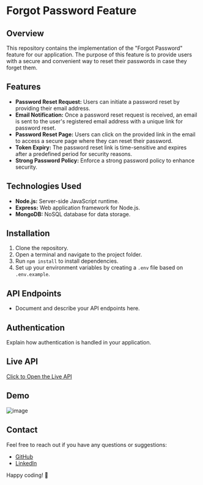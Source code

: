 # Forgot Password Feature

## Overview

This repository contains the implementation of the "Forgot Password" feature for our application. The purpose of this feature is to provide users with a secure and convenient way to reset their passwords in case they forget them.

## Features

- **Password Reset Request:** Users can initiate a password reset by providing their email address.
- **Email Notification:** Once a password reset request is received, an email is sent to the user's registered email address with a unique link for password reset.
- **Password Reset Page:** Users can click on the provided link in the email to access a secure page where they can reset their password.
- **Token Expiry:** The password reset link is time-sensitive and expires after a predefined period for security reasons.
- **Strong Password Policy:** Enforce a strong password policy to enhance security.


## Technologies Used

- **Node.js:** Server-side JavaScript runtime.
- **Express:** Web application framework for Node.js.
- **MongoDB:** NoSQL database for data storage.

## Installation

1. Clone the repository.
2. Open a terminal and navigate to the project folder.
3. Run `npm install` to install dependencies.
4. Set up your environment variables by creating a `.env` file based on `.env.example`.

## API Endpoints

- Document and describe your API endpoints here.

## Authentication

Explain how authentication is handled in your application.

## Live API

[Click to Open the Live API](https://forgotpasswoed.onrender.com)

## Demo
![image](https://github.com/Suryaprakash-G26/Forgotpassword_Backend/assets/141228691/d72aa86b-d506-4ada-8da9-444a2a696a46)


## Contact

Feel free to reach out if you have any questions or suggestions:

- [GitHub](https://github.com/Suryaprakash-G26)
- [LinkedIn](https://www.linkedin.com/in/surya-prakash-6b2914191/)

Happy coding! 🚀
